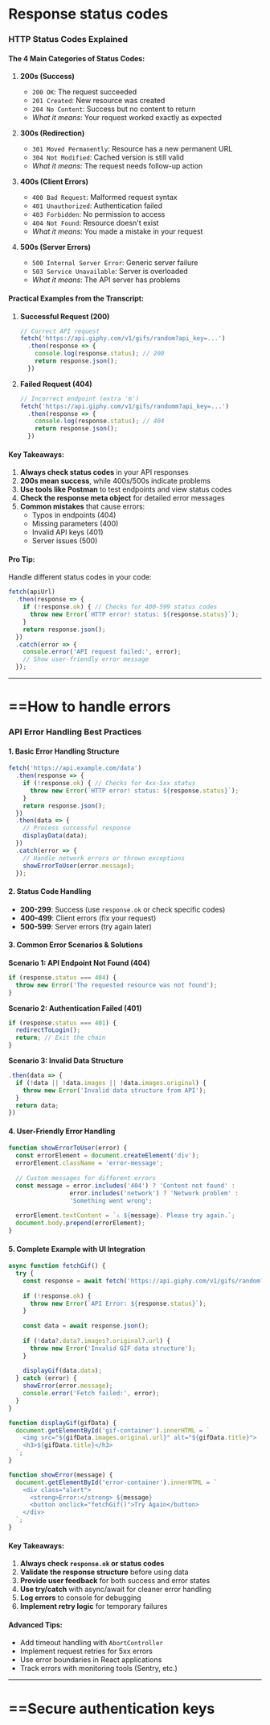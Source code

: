 # Response status codes


### HTTP Status Codes Explained

#### The 4 Main Categories of Status Codes:

1. **200s (Success)**
   - `200 OK`: The request succeeded
   - `201 Created`: New resource was created
   - `204 No Content`: Success but no content to return
   - *What it means*: Your request worked exactly as expected

2. **300s (Redirection)**
   - `301 Moved Permanently`: Resource has a new permanent URL
   - `304 Not Modified`: Cached version is still valid
   - *What it means*: The request needs follow-up action

3. **400s (Client Errors)**
   - `400 Bad Request`: Malformed request syntax
   - `401 Unauthorized`: Authentication failed
   - `403 Forbidden`: No permission to access
   - `404 Not Found`: Resource doesn't exist
   - *What it means*: You made a mistake in your request

4. **500s (Server Errors)**
   - `500 Internal Server Error`: Generic server failure
   - `503 Service Unavailable`: Server is overloaded
   - *What it means*: The API server has problems

#### Practical Examples from the Transcript:

1. **Successful Request (200)**
   ```javascript
   // Correct API request
   fetch('https://api.giphy.com/v1/gifs/random?api_key=...')
     .then(response => {
       console.log(response.status); // 200
       return response.json();
     })
   ```

2. **Failed Request (404)**
   ```javascript
   // Incorrect endpoint (extra 'm')
   fetch('https://api.giphy.com/v1/gifs/randomm?api_key=...')
     .then(response => {
       console.log(response.status); // 404
       return response.json();
     })
   ```

#### Key Takeaways:

1. **Always check status codes** in your API responses
2. **200s mean success**, while 400s/500s indicate problems
3. **Use tools like Postman** to test endpoints and view status codes
4. **Check the response meta object** for detailed error messages
5. **Common mistakes** that cause errors:
   - Typos in endpoints (404)
   - Missing parameters (400)
   - Invalid API keys (401)
   - Server issues (500)

#### Pro Tip:
Handle different status codes in your code:
```javascript
fetch(apiUrl)
  .then(response => {
    if (!response.ok) { // Checks for 400-599 status codes
      throw new Error(`HTTP error! status: ${response.status}`);
    }
    return response.json();
  })
  .catch(error => {
    console.error('API request failed:', error);
    // Show user-friendly error message
  });
```



---


# ==How to handle errors

### API Error Handling Best Practices

#### 1. Basic Error Handling Structure
```javascript
fetch('https://api.example.com/data')
  .then(response => {
    if (!response.ok) { // Checks for 4xx-5xx status
      throw new Error(`HTTP error! status: ${response.status}`);
    }
    return response.json();
  })
  .then(data => {
    // Process successful response
    displayData(data);
  })
  .catch(error => {
    // Handle network errors or thrown exceptions
    showErrorToUser(error.message);
  });
```

#### 2. Status Code Handling
- **200-299**: Success (use `response.ok` or check specific codes)
- **400-499**: Client errors (fix your request)
- **500-599**: Server errors (try again later)

#### 3. Common Error Scenarios & Solutions

**Scenario 1: API Endpoint Not Found (404)**
```javascript
if (response.status === 404) {
  throw new Error('The requested resource was not found');
}
```

**Scenario 2: Authentication Failed (401)**
```javascript
if (response.status === 401) {
  redirectToLogin();
  return; // Exit the chain
}
```

**Scenario 3: Invalid Data Structure**
```javascript
.then(data => {
  if (!data || !data.images || !data.images.original) {
    throw new Error('Invalid data structure from API');
  }
  return data;
})
```

#### 4. User-Friendly Error Handling
```javascript
function showErrorToUser(error) {
  const errorElement = document.createElement('div');
  errorElement.className = 'error-message';
  
  // Custom messages for different errors
  const message = error.includes('404') ? 'Content not found' :
                 error.includes('network') ? 'Network problem' :
                 'Something went wrong';
  
  errorElement.textContent = `⚠️ ${message}. Please try again.`;
  document.body.prepend(errorElement);
}
```

#### 5. Complete Example with UI Integration
```javascript
async function fetchGif() {
  try {
    const response = await fetch('https://api.giphy.com/v1/gifs/random?api_key=YOUR_KEY');
    
    if (!response.ok) {
      throw new Error(`API Error: ${response.status}`);
    }
    
    const data = await response.json();
    
    if (!data?.data?.images?.original?.url) {
      throw new Error('Invalid GIF data structure');
    }
    
    displayGif(data.data);
  } catch (error) {
    showError(error.message);
    console.error('Fetch failed:', error);
  }
}

function displayGif(gifData) {
  document.getElementById('gif-container').innerHTML = `
    <img src="${gifData.images.original.url}" alt="${gifData.title}">
    <h3>${gifData.title}</h3>
  `;
}

function showError(message) {
  document.getElementById('error-container').innerHTML = `
    <div class="alert">
      <strong>Error:</strong> ${message}
      <button onclick="fetchGif()">Try Again</button>
    </div>
  `;
}
```

#### Key Takeaways:
1. **Always check `response.ok` or status codes**
2. **Validate the response structure** before using data
3. **Provide user feedback** for both success and error states
4. **Use try/catch** with async/await for cleaner error handling
5. **Log errors** to console for debugging
6. **Implement retry logic** for temporary failures

#### Advanced Tips:
- Add timeout handling with `AbortController`
- Implement request retries for 5xx errors
- Use error boundaries in React applications
- Track errors with monitoring tools (Sentry, etc.)

---

# ==Secure authentication keys

